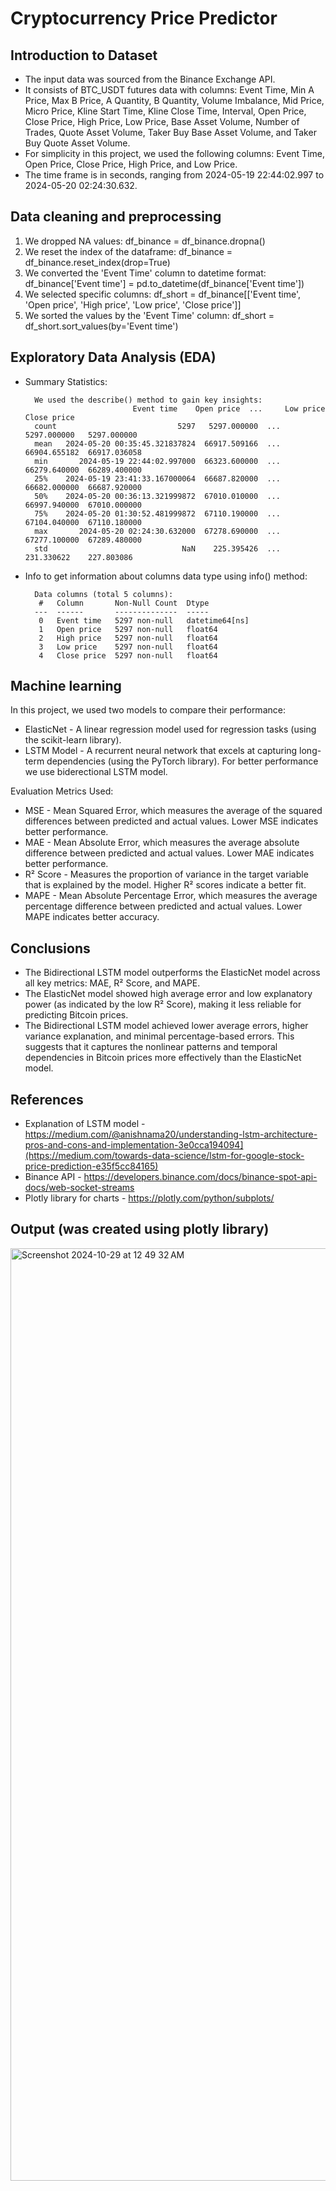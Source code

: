 # Cryptocurrency Price Predictor

## Introduction to Dataset
- The input data was sourced from the Binance Exchange API.
- It consists of BTC_USDT futures data with columns: Event Time, Min A Price, Max B Price, A Quantity, B Quantity, Volume Imbalance, Mid Price, Micro Price, Kline Start Time, Kline Close Time, Interval, Open Price, Close Price, High Price, Low Price, Base Asset Volume, Number of Trades, Quote Asset Volume, Taker Buy Base Asset Volume, and Taker Buy Quote Asset Volume.
- For simplicity in this project, we used the following columns: Event Time, Open Price, Close Price, High Price, and Low Price.
- The time frame is in seconds, ranging from 2024-05-19 22:44:02.997 to 2024-05-20 02:24:30.632.

## Data cleaning and preprocessing
1. We dropped NA values: df_binance = df_binance.dropna()
2. We reset the index of the dataframe: df_binance = df_binance.reset_index(drop=True)
3. We converted the 'Event Time' column to datetime format: df_binance['Event time'] = pd.to_datetime(df_binance['Event time'])
4. We selected specific columns: df_short = df_binance[['Event time', 'Open price', 'High price', 'Low price', 'Close price']]
5. We sorted the values by the 'Event Time' column: df_short = df_short.sort_values(by='Event time')

## Exploratory Data Analysis (EDA)
- Summary Statistics:
  		
		We used the describe() method to gain key insights:
	                          Event time    Open price  ...     Low price   Close price
		count                           5297   5297.000000  ...   5297.000000   5297.000000
		mean   2024-05-20 00:35:45.321837824  66917.509166  ...  66904.655182  66917.036058
		min       2024-05-19 22:44:02.997000  66323.600000  ...  66279.640000  66289.400000
		25%    2024-05-19 23:41:33.167000064  66687.820000  ...  66682.000000  66687.920000
		50%    2024-05-20 00:36:13.321999872  67010.010000  ...  66997.940000  67010.000000
		75%    2024-05-20 01:30:52.481999872  67110.190000  ...  67104.040000  67110.180000
		max       2024-05-20 02:24:30.632000  67278.690000  ...  67277.100000  67289.480000
		std                              NaN    225.395426  ...    231.330622    227.803086
- Info to get information about columns data type using info() method:
  		
		Data columns (total 5 columns):
		 #   Column       Non-Null Count  Dtype
		---  ------       --------------  -----
		 0   Event time   5297 non-null   datetime64[ns]
		 1   Open price   5297 non-null   float64
		 2   High price   5297 non-null   float64
		 3   Low price    5297 non-null   float64
		 4   Close price  5297 non-null   float64

## Machine learning
In this project, we used two models to compare their performance:

- ElasticNet - A linear regression model used for regression tasks (using the scikit-learn library).
- LSTM Model - A recurrent neural network that excels at capturing long-term dependencies (using the PyTorch library). For better performance we use biderectional LSTM model. 

Evaluation Metrics Used:

- MSE - Mean Squared Error, which measures the average of the squared differences between predicted and actual values. Lower MSE indicates better performance.
- MAE - Mean Absolute Error, which measures the average absolute difference between predicted and actual values. Lower MAE indicates better performance.
- R² Score - Measures the proportion of variance in the target variable that is explained by the model. Higher R² scores indicate a better fit.
- MAPE - Mean Absolute Percentage Error, which measures the average percentage difference between predicted and actual values. Lower MAPE indicates better accuracy.

## Conclusions
- The Bidirectional LSTM model outperforms the ElasticNet model across all key metrics: MAE, R² Score, and MAPE.
- The ElasticNet model showed high average error and low explanatory power (as indicated by the low R² Score), making it less reliable for predicting Bitcoin prices.
- The Bidirectional LSTM model achieved lower average errors, higher variance explanation, and minimal percentage-based errors. This suggests that it captures the nonlinear patterns and temporal dependencies in Bitcoin prices more effectively than the ElasticNet model.

## References
- Explanation of LSTM model - https://medium.com/@anishnama20/understanding-lstm-architecture-pros-and-cons-and-implementation-3e0cca194094](https://medium.com/towards-data-science/lstm-for-google-stock-price-prediction-e35f5cc84165)
- Binance API - https://developers.binance.com/docs/binance-spot-api-docs/web-socket-streams
- Plotly library for charts - https://plotly.com/python/subplots/

## Output (was created using plotly library)

<img width="1492" alt="Screenshot 2024-10-29 at 12 49 32 AM" src="https://github.com/user-attachments/assets/911392a2-1450-4f78-b7e6-4633245cdbe8">

